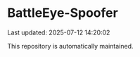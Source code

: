 # BattleEye-Spoofer

Last updated: 2025-07-12 14:20:02

This repository is automatically maintained.
